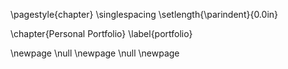 \pagestyle{chapter}
\singlespacing
\setlength{\parindent}{0.0in}

\chapter{Personal Portfolio}
\label{portfolio}

\newpage
\null
\newpage
\null
\newpage
